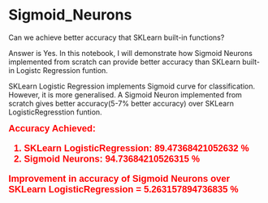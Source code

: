 # Sigmoid_Neurons
Can we achieve better accuracy that SKLearn built-in functions? 

Answer is Yes. In this notebook, I will demonstrate how Sigmoid Neurons implemented from scratch can provide better accuracy than SKLearn built-in Logistc Regression funtion.

SKLearn Logistic Regression implements Sigmoid curve for classification. However, it is more generalised. A Sigmoid Neuron implemented from scratch gives better accuracy(5-7% better accuracy) over SKLearn LogisticRegresstion funtion.

<B> <font color="red" face="Verdana, Geneva, sans-serif" size="+1">Accuracy Achieved:
1. SKLearn LogisticRegression: 89.47368421052632 %
2. Sigmoid Neurons: 94.73684210526315 %

Improvement in accuracy of Sigmoid Neurons over SKLearn LogisticRegression = 5.263157894736835 %</font>
</B>
